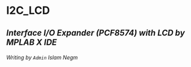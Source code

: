 # I2C_LCD
## ***Interface I/O Expander (PCF8574) with LCD by MPLAB X IDE***
###### Writing by `Admin` Islam Negm
